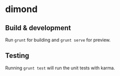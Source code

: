 # dimond



## Build & development

Run `grunt` for building and `grunt serve` for preview.

## Testing

Running `grunt test` will run the unit tests with karma.
